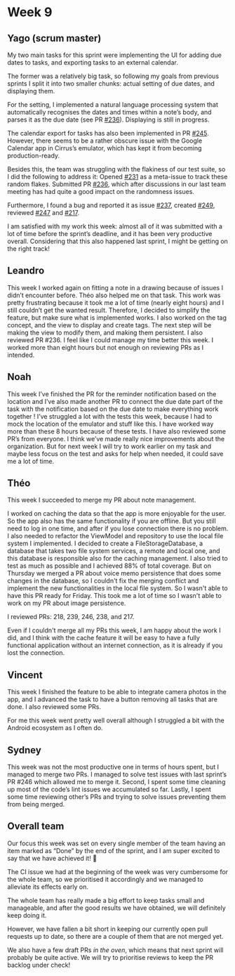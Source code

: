 # Week 9

## Yago (scrum master)

My two main tasks for this sprint were implementing the UI for adding due dates
to tasks, and exporting tasks to an external calendar.

The former was a relatively big task, so following my goals from previous
sprints I split it into two smaller chunks: actual setting of due dates, and
displaying them.

For the setting, I implemented a natural language processing system that
automatically recognises the dates and times within a note’s body, and parses
it as the due date (see PR
[#236](https://github.com/steroid-team/app/issues/239)). Displaying is still in
progress.

The calendar export for tasks has also been implemented in PR
[#245](https://github.com/steroid-team/app/issues/245). However, there seems to
be a rather obscure issue with the Google Calendar app in Cirrus’s emulator,
which has kept it from becoming production-ready.

Besides this, the team was struggling with the flakiness of our test suite, so
I did the following to address it: Opened
[#231](https://github.com/steroid-team/app/issues/231) as a meta-issue to track
these random flakes.  Submitted PR
[#236](https://github.com/steroid-team/app/issues/236), which after discussions
in our last team meeting has had quite a good impact on the randomness issues.

Furthermore, I found a bug and reported it as issue
[#237](https://github.com/steroid-team/app/issues/237), created
[#249](https://github.com/steroid-team/app/issues/249), reviewed
[#247](https://github.com/steroid-team/app/issues/247) and
[#217](https://github.com/steroid-team/app/issues/217).

I am satisfied with my work this week: almost all of it was submitted with a
lot of time before the sprint’s deadline, and it has been very productive
overall. Considering that this also happened last sprint, I might be getting on
the right track!

## Leandro

This week I worked again on fitting a note in a drawing because of issues I
didn’t encounter before. Théo also helped me on that task. This work was pretty
frustrating because it took me a lot of time (nearly eight hours) and I still
couldn’t get the wanted result. Therefore, I decided to simplify the feature,
but make sure what is implemented works. I also worked on the tag concept, and
the view to display and create tags. The next step will be making the view to
modify them, and making them persistent. I also reviewed PR #236. I feel like I
could manage my time better this week. I worked more than eight hours but not
enough on reviewing PRs as I intended.

## Noah

This week I’ve finished the PR for the reminder notification based on the
location and I’ve also made another PR to connect the due date part of the task
with the notification based on the due date to make everything work together !
I’ve struggled a lot with the tests this week, because I had to mock the
location of the emulator and stuff like this. I have worked way more than these
8 hours because of these tests. I have also reviewed some PR’s from everyone. 
I think we’ve made really nice improvements about the organization. But for next week I will try to work earlier on my task and maybe less focus on the test and asks for help when needed, it could save me a lot of time.

## Théo

This week I succeeded to merge my PR about note management.

I worked on caching the data so that the app is more enjoyable for the user. So
the app also has the same functionality if you are offline. But you still need
to log in one time, and after if you lose connection there is no problem. I
also needed to refactor the ViewModel and repository to use the local file
system I implemented. I decided to create a FileStorageDatabase, a database
that takes two file system services, a remote and local one, and this database
is responsible also for the caching management. I also tried to test as much as
possible and I achieved 88% of total coverage. But on Thursday we merged a PR
about voice memo persistence that does some changes in the database, so I
couldn't fix the merging conflict and implement the new functionalities in the
local file system. So I wasn't able to have this PR ready for Friday.
This took me a lot of time so I wasn't able to work on my PR about image persistence.

I reviewed PRs: 218, 239, 246, 238, and 217.

Even if I couldn't merge all my PRs this week, I am happy about the work I did,
and I think with the cache feature it will be easy to have a fully functional
application without an internet connection, as it is already if you lost the
connection.

## Vincent

This week I finished the feature to be able to integrate camera photos in the
app, and I advanced the task to have a button removing all tasks that are done.
I also reviewed some PRs.

For me this week went pretty well overall although I struggled a bit with the
Android ecosystem as I often do.

## Sydney

This week was not the most productive one in terms of hours spent, but I
managed to merge two PRs. 
I managed to solve test issues with last sprint’s PR #246 which allowed me to merge it.
Second, I spent some time cleaning up most of the code’s lint issues we
accumulated so far.
Lastly, I spent some time reviewing other’s PRs and trying to solve issues
preventing them from being merged.

## Overall team

Our focus this week was set on every single member of the team having an item
marked as “Done” by the end of the sprint, and I am super excited to say that
we have achieved it! :tada:

The CI issue we had at the beginning of the week was very cumbersome for the
whole team, so we prioritised it accordingly and we managed to alleviate its
effects early on.

The whole team has really made a big effort to keep tasks small and manageable,
and after the good results we have obtained, we will definitely keep doing it.

However, we have fallen a bit short in keeping our currently open pull requests
up to date, so there are a couple of them that are not merged yet.

We also have a few draft PRs _in the oven_, which means that next sprint will
probably be quite active. We will try to prioritise reviews to keep the PR
backlog under check!
